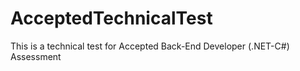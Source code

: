 # AcceptedTechnicalTest

This is a technical test for Accepted Back-End Developer (.NET-C#) Assessment